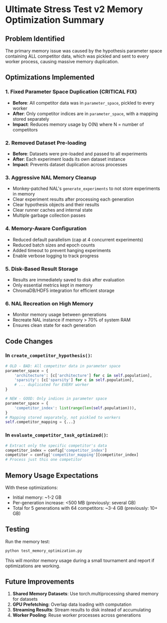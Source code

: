# Ultimate Stress Test v2 Memory Optimization Summary

## Problem Identified

The primary memory issue was caused by the hypothesis parameter space containing ALL competitor data, which was pickled and sent to every worker process, causing massive memory duplication.

## Optimizations Implemented

### 1. **Fixed Parameter Space Duplication** (CRITICAL FIX)
- **Before**: All competitor data was in `parameter_space`, pickled to every worker
- **After**: Only competitor indices are in `parameter_space`, with a mapping stored separately
- **Impact**: Reduces memory usage by O(N) where N = number of competitors

### 2. **Removed Dataset Pre-loading**
- **Before**: Datasets were pre-loaded and passed to all experiments
- **After**: Each experiment loads its own dataset instance
- **Impact**: Prevents dataset duplication across processes

### 3. **Aggressive NAL Memory Cleanup**
- Monkey-patched NAL's `generate_experiments` to not store experiments in memory
- Clear experiment results after processing each generation
- Clear hypothesis objects and their results
- Clear runner caches and internal state
- Multiple garbage collection passes

### 4. **Memory-Aware Configuration**
- Reduced default parallelism (cap at 4 concurrent experiments)
- Reduced batch sizes and epoch counts
- Added timeout to prevent hanging experiments
- Enable verbose logging to track progress

### 5. **Disk-Based Result Storage**
- Results are immediately saved to disk after evaluation
- Only essential metrics kept in memory
- ChromaDB/HDF5 integration for efficient storage

### 6. **NAL Recreation on High Memory**
- Monitor memory usage between generations
- Recreate NAL instance if memory > 70% of system RAM
- Ensures clean state for each generation

## Code Changes

### In `create_competitor_hypothesis()`:
```python
# OLD - BAD: All competitor data in parameter space
parameter_space = {
    'architecture': [c['architecture'] for c in self.population],
    'sparsity': [c['sparsity'] for c in self.population],
    # ... duplicated for EVERY worker
}

# NEW - GOOD: Only indices in parameter space
parameter_space = {
    'competitor_index': list(range(len(self.population))),
}
# Mapping stored separately, not pickled to workers
self.competitor_mapping = {...}
```

### In `evaluate_competitor_task_optimized()`:
```python
# Extract only the specific competitor's data
competitor_index = config['competitor_index']
competitor = config['competitor_mapping'][competitor_index]
# Process just this one competitor
```

## Memory Usage Expectations

With these optimizations:
- Initial memory: ~1-2 GB
- Per-generation increase: <500 MB (previously: several GB)
- Total for 5 generations with 64 competitors: ~3-4 GB (previously: 10+ GB)

## Testing

Run the memory test:
```bash
python test_memory_optimization.py
```

This will monitor memory usage during a small tournament and report if optimizations are working.

## Future Improvements

1. **Shared Memory Datasets**: Use torch.multiprocessing shared memory for datasets
2. **GPU Prefetching**: Overlap data loading with computation
3. **Streaming Results**: Stream results to disk instead of accumulating
4. **Worker Pooling**: Reuse worker processes across generations